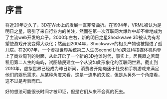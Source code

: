 # 序言

将近20年之久了，3D在Web上的发展一直非常曲折。在1994年，VRML被认为是明日之星，吸引了来自行业内的关注，然而在第一次互联网大爆炸中却不幸地成为了主流web开发的弃子。2000年左右，新的明日之星Shockwave 3D被认为有希望使游戏开发变得大众化；然而到2004年，Shockwave的相关产物也被抛进了孤儿院。在2007年，一个虚拟世界系统第二人生(Second Life)跨过科技媒体机构登上了商业周刊的封面，从此开启了一个新的3D抢滩时代，事实上，居民趋之若鹜租用第二人生的岛屿，试图殖民建立一个从没如此形象化的互联网世界。截止到2010年，虚拟世界已经成为昨日新闻，消费者开始痴迷于社交和手机游戏来满足他们的娱乐需求。从某种角度来看，这是一连串的失败，但是从另外一个角度看，这不过是考验而已。

好的想法可能很长时间才被印证，但是它们从来不会真的死去。

